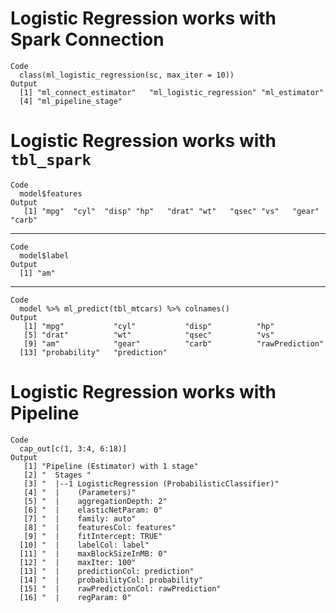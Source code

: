 # Logistic Regression works with Spark Connection

    Code
      class(ml_logistic_regression(sc, max_iter = 10))
    Output
      [1] "ml_connect_estimator"   "ml_logistic_regression" "ml_estimator"          
      [4] "ml_pipeline_stage"     

# Logistic Regression works with `tbl_spark`

    Code
      model$features
    Output
       [1] "mpg"  "cyl"  "disp" "hp"   "drat" "wt"   "qsec" "vs"   "gear" "carb"

---

    Code
      model$label
    Output
      [1] "am"

---

    Code
      model %>% ml_predict(tbl_mtcars) %>% colnames()
    Output
       [1] "mpg"           "cyl"           "disp"          "hp"           
       [5] "drat"          "wt"            "qsec"          "vs"           
       [9] "am"            "gear"          "carb"          "rawPrediction"
      [13] "probability"   "prediction"   

# Logistic Regression works with Pipeline

    Code
      cap_out[c(1, 3:4, 6:18)]
    Output
       [1] "Pipeline (Estimator) with 1 stage"                  
       [2] "  Stages "                                          
       [3] "  |--1 LogisticRegression (ProbabilisticClassifier)"
       [4] "  |    (Parameters)"                                
       [5] "  |    aggregationDepth: 2"                         
       [6] "  |    elasticNetParam: 0"                          
       [7] "  |    family: auto"                                
       [8] "  |    featuresCol: features"                       
       [9] "  |    fitIntercept: TRUE"                          
      [10] "  |    labelCol: label"                             
      [11] "  |    maxBlockSizeInMB: 0"                         
      [12] "  |    maxIter: 100"                                
      [13] "  |    predictionCol: prediction"                   
      [14] "  |    probabilityCol: probability"                 
      [15] "  |    rawPredictionCol: rawPrediction"             
      [16] "  |    regParam: 0"                                 

